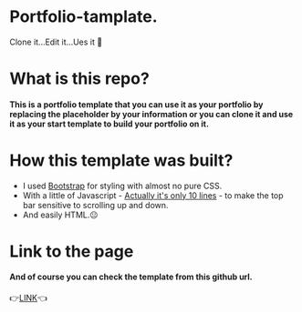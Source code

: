 # Portfolio-tamplate. 
Clone it...Edit it...Ues it 👏
# What is this repo? 
#### This is a portfolio template that you can use it as your portfolio by replacing the placeholder by your information or you can clone it and use it as your start template to build your portfolio on it.

# How this template was built?
 * I used [Bootstrap](https://www.google.com/url?sa=t&source=web&rct=j&url=https://github.com/twbs/bootstrap&ved=2ahUKEwi5g5K86an1AhXmBGMBHcWVCxkQFnoECAUQAQ&usg=AOvVaw0WenA-a-71iCDS5dZ071yP) for styling with almost no pure CSS.
* With a little of Javascript - [Actually it's only 10 lines](https://github.com/ibrahim317/portfolio-tamplate/blob/main/main.js) - to make the top bar sensitive to scrolling up and down. 
* And easily  HTML.😐
# Link to the page
#### And of course you can check the template from this github url.

👉[LINK](https://ibrahim317.github.io/portfolio-tamplate/)👈

